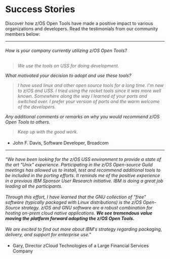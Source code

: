 # Success Stories

Discover how z/OS Open Tools have made a positive impact to various organizations and developers. Read the testimonials from our community members below:

---
<h4 style="font-weight: normal;"><i>
How is your company currently utilizing z/OS Open Tools?<br/><br/>
 
> We use the tools on USS for doing development.
 
What motivated your decision to adopt and use these tools?<br/>
 
> I have used linux and other open source tools for a long time.  I'm new to z/OS and USS.  I tried using the rocket tools since it was more well known.  Somewhere along the way I learned of your ports and switched over.  I prefer your version of ports and the warm welcome of the developers.
 
Any additional comments or remarks on why you would recommend z/OS Open Tools to others.<br/>
 
> Keep up with the good work. 
</i></h4>
 
 - John F. Davis, Software Developer, Broadcom

---

<h4 style="font-weight: normal;"><i>
  "We have been looking for the z/OS USS environment to provide a state of the art "Unix" experience. Participating in the z/OS Open-source Guild meetings has allowed us to install, test and recommend additional tools to be included in the porting efforts. It reminds me of the positive experience in a previous IBM Sponsor User Research initiative. IBM is doing a great job leading all the participants.<br/><br/>
Through this effort, I have learned that the GNU collection of "free" software (typically packaged with Linux distributions) is the z/OS Open-Source strategy. z/OS and GNU software are a robust combination for hosting on-prem cloud native applications. <b>We see tremendous value moving the platform forward adopting the z/OS Open Tools.</b><br/><br/>
We are excited to find out more about IBM's strategy regarding packaging, delivery, and support for enterprise use."
</i></h4>

 - Gary, Director zCloud Technologies of a Large Financial Services Company

